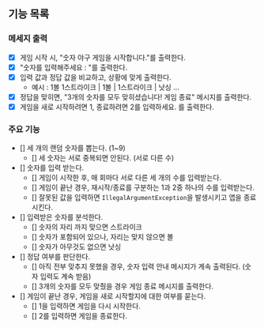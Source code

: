 ## 기능 목록
### 메세지 출력
  - [X] 게임 시작 시, "숫자 야구 게임을 시작합니다."를 출력한다.
  - [X] "숫자를 입력해주세요 : "를 출력한다.
  - [X] 입력 값과 정답 값을 비교하고, 상황에 맞게 출력한다.
    - 예시 : 1볼 1스트라이크 | 1볼 | 1스트라이크 | 낫싱 ...
  - [X] 정답을 맞히면, "3개의 숫자를 모두 맞히셨습니다! 게임 종료" 메시지를 출력한다.
  - [X] 게임을 새로 시작하려면 1, 종료하려면 2를 입력하세요. 를 출력한다.

### 주요 기능 
  - [] 세 개의 랜덤 숫자를 뽑는다. (1~9)
    - [] 세 숫자는 서로 중복되면 안된다. (서로 다른 수)
  - [] 숫자를 입력 받는다.
    - [] 게임이 시작한 후, 매 회마다 서로 다른 세 개의 수를 입력받는다.
    - [] 게임이 끝난 경우, 재시작/종료를 구분하는 1과 2중 하나의 수를 입력받는다.
    - [] 잘못된 값을 입력하면 `IllegalArgumentException`을 발생시키고 앱을 종료시킨다.
  - [] 입력받은 숫자를 분석한다.
    - [] 숫자의 자리 까지 맞으면 스트라이크
    - [] 숫자가 포함되어 있으나, 자리는 맞지 않으면 볼
    - [] 숫자가 아무것도 없으면 낫싱
  - [] 정답 여부를 판단한다.
    - [] 아직 전부 맞추지 못했을 경우, 숫자 입력 안내 메시지가 계속 출력된다. (숫자 입력도 계속 받음)
    - [] 3개의 숫자를 모두 맞췄을 경우 게임 종료 메시지를 출력한다.
  - [] 게임이 끝난 경우, 게임을 새로 시작할지에 대한 여부를 묻는다.
    - [] 1을 입력하면 게임을 다시 시작한다.
    - [] 2를 입력하면 게임을 종료한다.